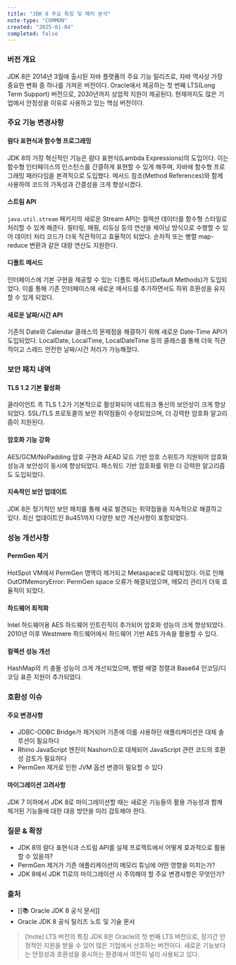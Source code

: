 ```yaml
---
title: "JDK 8 주요 특징 및 패치 분석"
note-type: "COMMON"
created: "2025-01-04"
completed: false
---
```


### 버전 개요

JDK 8은 2014년 3월에 출시된 자바 플랫폼의 주요 기능 릴리즈로, 자바 역사상 가장 중요한 변화 중 하나를 가져온 버전이다. Oracle에서 제공하는 첫 번째 LTS(Long Term Support) 버전으로, 2030년까지 상업적 지원이 제공된다. 현재까지도 많은 기업에서 안정성을 이유로 사용하고 있는 핵심 버전이다.

### 주요 기능 변경사항

#### 람다 표현식과 함수형 프로그래밍

JDK 8의 가장 혁신적인 기능은 람다 표현식(Lambda Expressions)의 도입이다. 이는 함수형 인터페이스의 인스턴스를 간결하게 표현할 수 있게 해주며, 자바에 함수형 프로그래밍 패러다임을 본격적으로 도입했다. 메서드 참조(Method References)와 함께 사용하여 코드의 가독성과 간결성을 크게 향상시켰다.

#### 스트림 API

`java.util.stream` 패키지의 새로운 Stream API는 컬렉션 데이터를 함수형 스타일로 처리할 수 있게 해준다. 필터링, 매핑, 리듀싱 등의 연산을 체이닝 방식으로 수행할 수 있어 데이터 처리 코드가 더욱 직관적이고 효율적이 되었다. 순차적 또는 병렬 map-reduce 변환과 같은 대량 연산도 지원한다.

#### 디폴트 메서드

인터페이스에 기본 구현을 제공할 수 있는 디폴트 메서드(Default Methods)가 도입되었다. 이를 통해 기존 인터페이스에 새로운 메서드를 추가하면서도 하위 호환성을 유지할 수 있게 되었다.

#### 새로운 날짜/시간 API

기존의 Date와 Calendar 클래스의 문제점을 해결하기 위해 새로운 Date-Time API가 도입되었다. LocalDate, LocalTime, LocalDateTime 등의 클래스를 통해 더욱 직관적이고 스레드 안전한 날짜/시간 처리가 가능해졌다.

### 보안 패치 내역

#### TLS 1.2 기본 활성화

클라이언트 측 TLS 1.2가 기본적으로 활성화되어 네트워크 통신의 보안성이 크게 향상되었다. SSL/TLS 프로토콜의 보안 취약점들이 수정되었으며, 더 강력한 암호화 알고리즘이 지원된다.

#### 암호화 기능 강화

AES/GCM/NoPadding 암호 구현과 AEAD 모드 기반 암호 스위트가 지원되어 암호화 성능과 보안성이 동시에 향상되었다. 패스워드 기반 암호화를 위한 더 강력한 알고리즘도 도입되었다.

#### 지속적인 보안 업데이트

JDK 8은 정기적인 보안 패치를 통해 새로 발견되는 취약점들을 지속적으로 해결하고 있다. 최신 업데이트인 8u451까지 다양한 보안 개선사항이 포함되었다.

### 성능 개선사항

#### PermGen 제거

HotSpot VM에서 PermGen 영역이 제거되고 Metaspace로 대체되었다. 이로 인해 OutOfMemoryError: PermGen space 오류가 해결되었으며, 메모리 관리가 더욱 효율적이 되었다.

#### 하드웨어 최적화

Intel 하드웨어용 AES 하드웨어 인트린직이 추가되어 암호화 성능이 크게 향상되었다. 2010년 이후 Westmere 하드웨어에서 하드웨어 기반 AES 가속을 활용할 수 있다.

#### 컬렉션 성능 개선

HashMap의 키 충돌 성능이 크게 개선되었으며, 병렬 배열 정렬과 Base64 인코딩/디코딩 표준 지원이 추가되었다.

### 호환성 이슈

#### 주요 변경사항

- JDBC-ODBC Bridge가 제거되어 기존에 이를 사용하던 애플리케이션은 대체 솔루션이 필요하다
- Rhino JavaScript 엔진이 Nashorn으로 대체되어 JavaScript 관련 코드의 호환성 검토가 필요하다
- PermGen 제거로 인한 JVM 옵션 변경이 필요할 수 있다

#### 마이그레이션 고려사항

JDK 7 이하에서 JDK 8로 마이그레이션할 때는 새로운 기능들의 활용 가능성과 함께 제거된 기능들에 대한 대응 방안을 미리 검토해야 한다.

### 질문 & 확장

- JDK 8의 람다 표현식과 스트림 API를 실제 프로젝트에서 어떻게 효과적으로 활용할 수 있을까?
- PermGen 제거가 기존 애플리케이션의 메모리 튜닝에 어떤 영향을 미치는가?
- JDK 8에서 JDK 11로의 마이그레이션 시 주의해야 할 주요 변경사항은 무엇인가?

### 출처

- [[📚 Oracle JDK 8 공식 문서]]
- Oracle JDK 8 공식 릴리즈 노트 및 기술 문서

>[!note] LTS 버전의 특징
>JDK 8은 Oracle의 첫 번째 LTS 버전으로, 장기간 안정적인 지원을 받을 수 있어 많은 기업에서 선호하는 버전이다. 새로운 기능보다는 안정성과 호환성을 중시하는 환경에서 여전히 널리 사용되고 있다. 